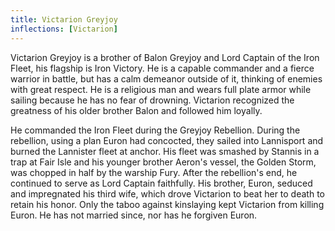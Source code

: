 ```yaml
---
title: Victarion Greyjoy
inflections: [Victarion]
---
```


Victarion Greyjoy is a brother of Balon Greyjoy and Lord Captain of the Iron Fleet, his flagship is Iron Victory. He is a capable commander and a fierce warrior in battle, but has a calm demeanor outside of it, thinking of enemies with great respect. He is a religious man and wears full plate armor while sailing because he has no fear of drowning. Victarion recognized the greatness of his older brother Balon and followed him loyally.

He commanded the Iron Fleet during the Greyjoy Rebellion. During the rebellion, using a plan Euron had concocted, they sailed into Lannisport and burned the Lannister fleet at anchor. His fleet was smashed by Stannis in a trap at Fair Isle and his younger brother Aeron's vessel, the Golden Storm, was chopped in half by the warship Fury. After the rebellion's end, he continued to serve as Lord Captain faithfully. His brother, Euron, seduced and impregnated his third wife, which drove Victarion to beat her to death to retain his honor. Only the taboo against kinslaying kept Victarion from killing Euron. He has not married since, nor has he forgiven Euron. 


